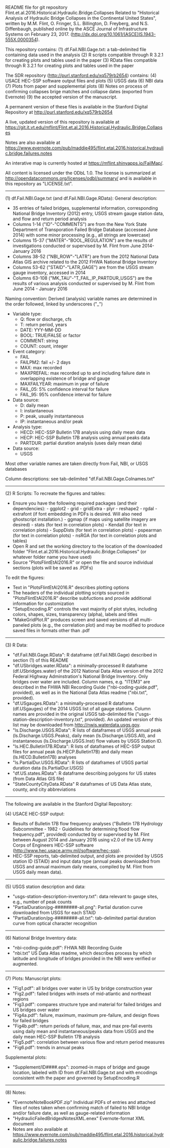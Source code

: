 README file for git repository Flint.et.al.2016.Historical.Hydraulic.Bridge.Collapses
Related to "Historical Analysis of Hydraulic Bridge Collapses in the Continental United States", 
written by M.M. Flint, O. Fringer, S.L. Billington, D. Freyberg, and N.S. Diffenbaugh, 
published online by the ASCE Journal of Infrastructure Systems on February 23, 2017. (http://dx.doi.org/10.1061/(ASCE)IS.1943-555X.0000354).

This repository contains:
 (1) df.Fail.NBI.Gage.txt: a tab-delimited file containing data used in the analysis
 (2) R scripts compatible through R 3.2.1 for creating plots and tables used in the paper
 (3) RData files compatible through R 3.2.1 for creating plots and tables used in the paper

The SDR repository (http://purl.stanford.edu/xq579rb2654) contains:
 (4) USACE HEC-SSP software output files and plots
 (5) USGS data
 (6) NBI data
 (7) Plots from paper and supplemental plots
 (8) Notes on process of confirming collapses brige matches and collapse dates (exported from Evernote)
 (9) the accepted version of the manuscript.

A permanent version of these files is available in the Stanford Digital Repository at 
http://purl.stanford.edu/xq579rb2654

A live, updated version of this repository is available at https://git.it.vt.edu/mflint/Flint.et.al.2016.Historical.Hydraulic.Bridge.Collapses

Notes are also available at https://www.evernote.com/pub/maddie495/flint.etal.2016.historical.hydraulic.bridge.failures.notes

An interative map is currently hosted at https://mflint.shinyapps.io/FailMap/.

All content is licensed under the ODbL 1.0. The license is summarized at 
http://opendatacommons.org/licenses/odbl/summary/ and is available in this repository as "LICENSE.txt".

-----------------------------------------------------------------------------------------------------------------
(1) df.Fail.NBI.Gage.txt (and df.Fail.NBI.Gage.RData):
General description:
 - 35 entries of failed bridges, supplemental information, corresponding National Bridge Inventory (2012) entry, 
    USGS stream gauge station data, and flow and return period analysis
 - Columns 1-14 ("ID"-"COMMENTS") are from the New York State Department of Transporation Failed Bridge Database 
    (accessed June 2014) with some minor processing (e.g., all strings are lowercase)
 - Columns 15-37 ("MATER"-"BOOL_REGULATION") are the results of investigations conducted or supervised by M. Flint 
    from June 2014-January 2016
 - Columns 38-52 ("NBI_ROW"-"LATR") are from the 2012 National Data Atlas GIS archive related to the 2012 FHWA 
    National Bridge Inventory
 - Columns 53-62 ("STAID"-"LATR_GAGE") are from the USGS stream gauge inventory, accessed in 2014
 - Columns 63-108 ("MK_TAU"-"T_FAIL_IP_PARTDUR_USGS") are the results of various analysis conducted or
    supervised by M. Flint from June 2014 - January 2016

Naming convention:
Derived (analysis) variable names are determined in the order followed, linked by underscores ("_")
  - Variable type: 
	- Q: flow or discharge, cfs
	- T: return period, years
	- DATE: YYY-MM-DD 
	- BOOL: TRUE/FALSE  or factor 
    - COMMENT: string
	- COUNT: count, integer
  - Event category: 
	- FAIL
	- FAILPM2: fail +/- 2 days
	- MAX: max recorded
	- MAXPREFAIL: max recorded up to and including failure date in overlapping existence of bridge and gauge
    - MAXFAILYEAR: maximum in year of failure
	- FAIL_05: 5% confidence interval for failure
	- FAIL_95: 95% confidence interval for failure
  - Data source: 
	- D: daily mean
	- I: instantaneous
	- P: peak, usually instantaneous
	- IP: instantaneous and/or peak
  - Analysis type:
	- HECD: HEC-SSP Bulletin 17B analysis using daily mean data
	- HECP: HEC-SSP Bulletin 17B analysis using annual peaks data
	- PARTDUR: partial duration analysis (uses daily mean data)
  - Data source:
	- USGS

Most other variable names are taken directly from Fail, NBI, or USGS databases

Column descriptions: see tab-delimited "df.Fail.NBI.Gage.Colnames.txt"

-----------------------------------------------------------------------------------------------------------------
(2) R Scripts:
To recreate the figures and tables:
 - Ensure you have the following required packages (and their dependencies):
       - ggplot2
       - grid
       - gridExtra
       - plyr
       - reshape2
       - rgdal
       - extrafont (if font embedding in PDFs is desired. Will also need ghostscript installation.)
       - ggmap (if maps using satellite imagery are desired)
       - stats (for text in correlation plots)
       - Kendall (for text in correlation plots)
       - SuppDists (for text in correlation plots)
       - pspearman (for text in correlation plots)
       - nsRGA (for text in correlation plots and tables)
 - Open R and set the working directory to the location of the downloaded folder "Flint.et.al.2016.Historical.Hydraulic.Bridge.Collapses" (or 
    whatever folder name you have used)
 - Source "PlotsFlintEtAl2016.R" or open the file and source individual sections (plots will be saved as .PDFs)

To edit the figures:
 - Text in "PlotsFlintEtAl2016.R" describes plotting options 
 - The headers of the individual plotting scripts sourced in "PlotsFlintEtAl2016.R" describe subfuctions and
    provide additional information for customization
 - "SetupEncoding.R" controls the vast majority of plot styles, including colors, shapes, sizes, transparency
    (alpha), labels and titles
 - "MakeGridPlot.R" produces screen and saved versions of all multi-paneled plots (e.g., the correlation plot)
    and may be modified to produce saved files in formats other than .pdf

-----------------------------------------------------------------------------------------------------------------
(3) R Data:
 - "df.Fail.NBI.Gage.RData": R dataframe (df.Fail.NBI.Gage) described in section (1) of this README
 - "df.USbridges.water.RData": a minimally-processed R dataframe (df.USbridges.water) of the 2012 National Data 
    Atlas version of the 2012 Federal Highway Adminstration's National Bridge Inventory. Only bridges over water 
    are included. Column names, e.g. "ITEM3" are described in the FHWA NBI Recording Guide 
    ("nbi-coding-guide.pdf", provided), as well as in the National Data Atlas readme ("nbi.txt", provided).
 - "df.USgauges.RData": a minimally-processed R dataframe (df.USgauges) of the 2014 USGS list of all gauge 
    stations. Column names are provided in the original USGS tab-delimited file 
    ("usgs-station-description-inventory.txt", provided). An updated version of this list may be downloaded from
    http://nwis.waterdata.usgs.gov.
 - "ls.Discharge.USGS.RData": R lists of dataframes of USGS annual peak (ls.Discharge.USGS.Peaks), daily mean 
    (ls.Discharge.USGS.All), and instantaneous (ls.Discharge.USGS.Inst) flow values by USGS Station ID.
 - "ls.HEC.Bulletin17B.RData": R lists of dataframes of HEC-SSP output files for annual peak (ls.HECP.Bulletin17B)
    and daily mean (ls.HECD.Bulletin17B) analyses
 - "ls.PartialDur.USGS.RData": R lists of dataframes of USGS partial duration data (ls.PartialDur.USGS)
 - "df.US.states.RData": R dataframe describing polygons for US states (from Data Atlas GIS file)
 - "StateCountyCityData.RData" R dataframes of US Data Atlas state, county, and city abbreviations

-----------------------------------------------------------------------------------------------------------------
The following are available in the Stanford Digital Repository:

(4) USACE HEC-SSP output:
 - Results of Bulletin 17B flow frequency analyses ("Bulletin 17B Hydrology Subcommittee - 1982 - Guidelines for determining flood flow frequency.pdf", provided) conducted by or supervised by M. Flint 
    between August 2014 and January 2016 using v2.0 of the US Army Corps of Engineers HEC-SSP software 
    (http://www.hec.usace.army.mil/software/hec-ssp).
 - HEC-SSP reports, tab-delimited output, and plots are provided by USGS station ID (STAID) and input data type
    (annual peaks downloaded from USGS and annual maximum daily means, compiled by M. Flint from USGS daily
    mean data).

-----------------------------------------------------------------------------------------------------------------
(5) USGS station description and data:
 - "usgs-station-description-inventory.txt": data relevant to gauge sites, e.g., number of peak counts
 - "PartialDuration/pg-########-all.png": Partial duration curve downloaded from USGS for each STAID
 - "PartialDuration/pg-########-all.txt": tab-delimited partial duration curve from optical character 
    recognition

-----------------------------------------------------------------------------------------------------------------
(6) National Bridge Inventory data:
 - "nbi-coding-guide.pdf": FHWA NBI Recording Guide
 - "nbi.txt" US Data Atlas readme, which describes process by which latitude and longitude of bridges provided
    in the NBI were verified or augmented.

-----------------------------------------------------------------------------------------------------------------
(7) Plots:
Manuscript plots:
 - "Fig1.pdf": all bridges over water in US by bridge construction year
 - "Fig2.pdf": failed bridges with insets of mid-atlantic and northeast regions
 - "Fig3.pdf": compares structure type and material for failed bridges and US bridges over
    water
 - "Fig4a.pdf": failure, maximum, maximum pre-failure, and design flows for failed bridges
 - "Fig4b.pdf": return periods of failure, max, and max pre-fail events using daily mean
    and instantaneous/peaks data from USGS and the daily mean HEC-SSP Bulletin 17B analysis
 - "Fig5.pdf": correlation between various flow and return period measures
 - "Fig6.pdf": trends in annual peaks

Supplemental plots:
 - "Supplement/ID####.eps": zoomed-in maps of bridge and gauge location, labeled with ID from df.Fail.NBI.Gage.txt
    and with encodings consistent with the paper and governed by SetupEncoding.R

-----------------------------------------------------------------------------------------------------------------
(8) Notes:
 - "EvernoteNoteBookPDF.zip" Individual PDFs of entries and attached files of notes taken when confirming match of failed to NBI bridge and/or failure date, as well as gauge-related information
 - "HydraulicFailedBridgesNotesXML.enex" Evernote-format XML document
 - Notes are also available at https://www.evernote.com/pub/maddie495/flint.etal.2016.historical.hydraulic.bridge.failures.notes